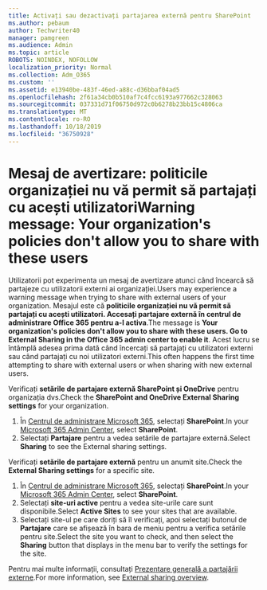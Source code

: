 ```yaml
---
title: Activați sau dezactivați partajarea externă pentru SharePoint
ms.author: pebaum
author: Techwriter40
manager: pamgreen
ms.audience: Admin
ms.topic: article
ROBOTS: NOINDEX, NOFOLLOW
localization_priority: Normal
ms.collection: Adm_O365
ms.custom: ''
ms.assetid: e13940be-483f-46ed-a88c-d36bbaf04ad5
ms.openlocfilehash: 2f61a34cb0b510af7c4fcc6193a977662c328063
ms.sourcegitcommit: 037331d71f06750d972c0b6278b23bb15c4806ca
ms.translationtype: MT
ms.contentlocale: ro-RO
ms.lasthandoff: 10/18/2019
ms.locfileid: "36750928"
---
```

# <a name="warning-message-your-organizations-policies-dont-allow-you-to-share-with-these-users"></a><span data-ttu-id="fd66b-102">Mesaj de avertizare: politicile organizației nu vă permit să partajați cu acești utilizatori</span><span class="sxs-lookup"><span data-stu-id="fd66b-102">Warning message: Your organization's policies don't allow you to share with these users</span></span>

<span data-ttu-id="fd66b-103">Utilizatorii pot experimenta un mesaj de avertizare atunci când încearcă să partajeze cu utilizatorii externi ai organizației.</span><span class="sxs-lookup"><span data-stu-id="fd66b-103">Users may experience a warning message when trying to share with external users of your organization.</span></span> <span data-ttu-id="fd66b-104">Mesajul este că **politicile organizației nu vă permit să partajați cu acești utilizatori. Accesați partajare externă în centrul de administrare Office 365 pentru a-l activa**.</span><span class="sxs-lookup"><span data-stu-id="fd66b-104">The message is **Your organization's policies don't allow you to share with these users. Go to External Sharing in the Office 365 admin center to enable it**.</span></span> <span data-ttu-id="fd66b-105">Acest lucru se întâmplă adesea prima dată când încercați să partajați cu utilizatori externi sau când partajați cu noi utilizatori externi.</span><span class="sxs-lookup"><span data-stu-id="fd66b-105">This often happens the first time attempting to share with external users or when sharing with new external users.</span></span>

<span data-ttu-id="fd66b-106">Verificați **setările de partajare externă SharePoint și OneDrive** pentru organizația dvs.</span><span class="sxs-lookup"><span data-stu-id="fd66b-106">Check the **SharePoint and OneDrive External Sharing settings** for your organization.</span></span>

1. <span data-ttu-id="fd66b-107">În [Centrul de administrare Microsoft 365](https://admin.microsoft.com/AdminPortal/Home#/homepage">https://admin.microsoft.com/), selectați **SharePoint**.</span><span class="sxs-lookup"><span data-stu-id="fd66b-107">In your [Microsoft 365 Admin Center](https://admin.microsoft.com/AdminPortal/Home#/homepage">https://admin.microsoft.com/), select **SharePoint**.</span></span>
3. <span data-ttu-id="fd66b-108">Selectați **Partajare** pentru a vedea setările de partajare externă.</span><span class="sxs-lookup"><span data-stu-id="fd66b-108">Select **Sharing** to see the External sharing settings.</span></span>

<span data-ttu-id="fd66b-109">Verificați **setările de partajare externă** pentru un anumit site.</span><span class="sxs-lookup"><span data-stu-id="fd66b-109">Check the **External Sharing settings** for a specific site.</span></span>

1. <span data-ttu-id="fd66b-110">În [Centrul de administrare Microsoft 365](https://admin.microsoft.com/AdminPortal/Home#/homepage">https://admin.microsoft.com/), selectați **SharePoint**.</span><span class="sxs-lookup"><span data-stu-id="fd66b-110">In your [Microsoft 365 Admin Center](https://admin.microsoft.com/AdminPortal/Home#/homepage">https://admin.microsoft.com/), select **SharePoint**.</span></span>
2. <span data-ttu-id="fd66b-111">Selectați **site-uri active** pentru a vedea site-urile care sunt disponibile.</span><span class="sxs-lookup"><span data-stu-id="fd66b-111">Select **Active Sites** to see your sites that are available.</span></span>
3. <span data-ttu-id="fd66b-112">Selectați site-ul pe care doriți să îl verificați, apoi selectați butonul de **Partajare** care se afișează în bara de meniu pentru a verifica setările pentru site.</span><span class="sxs-lookup"><span data-stu-id="fd66b-112">Select the site you want to check, and then select the **Sharing** button that displays in the menu bar to verify the settings for the site.</span></span>

<span data-ttu-id="fd66b-113">Pentru mai multe informații, consultați [Prezentare generală a partajării externe](https://docs.microsoft.com/sharepoint/external-sharing-overview).</span><span class="sxs-lookup"><span data-stu-id="fd66b-113">For more information, see [External sharing overview](https://docs.microsoft.com/sharepoint/external-sharing-overview).</span></span>